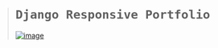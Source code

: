 ># `Django Responsive Portfolio`
>
>[![image](https://github.com/user-attachments/assets/60e6a022-b154-422c-be1f-d7fe553c676e)](https://heyvicks.pythonanywhere.com/)


